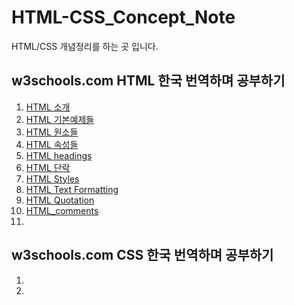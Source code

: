 # HTML-CSS_Concept_Note
HTML/CSS 개념정리를 하는 곳 입니다.



## w3schools.com HTML 한국 번역하며 공부하기

1. [HTML 소개](./w3c/HTML_introduction.md)
2. [HTML 기본예제들](./w3c/HTML_basic.md)
3. [HTML 원소들](./w3c/HTML_elements.md)
4. [HTML 속성들](./w3c/HTML_attributes.md)
5. [HTML headings](./w3c/HTML_headings.md)
6. [HTML 단락](./w3c/HTML_paragraphs.md)
7. [HTML Styles](./w3c/HTML_styles.md)
8. [HTML Text Formatting](./w3c/HTML_textformatting.md)
9. [HTML Quotation](./w3c/HTML_quotation.md)
10. [HTML_comments](/w3c/HTML_comments.md)
11. 

## w3schools.com CSS 한국 번역하며 공부하기

1. 
2. 